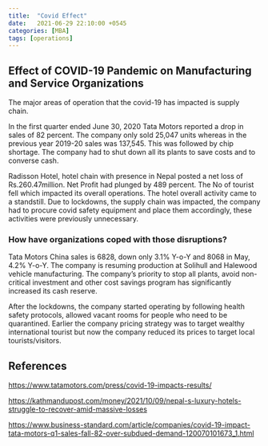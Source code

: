 ```yaml
---
title:  "Covid Effect"
date:   2021-06-29 22:10:00 +0545
categories: [MBA] 
tags: [operations] 
---
```



## Effect of COVID-19 Pandemic on Manufacturing and Service Organizations

The major areas of operation that the covid-19 has impacted is supply chain.

In the first quarter ended June 30, 2020 Tata Motors reported a drop in sales of 82 percent. The company only sold 25,047 units whereas in the previous year 2019-20 sales was 137,545. This was followed by chip shortage. The company had to shut down all its plants to save costs and to converse cash.

Radisson Hotel, hotel chain with presence in Nepal posted a net loss of Rs.260.47million. Net Profit had plunged by 489 percent. The No of tourist fell which impacted its overall operations. The hotel overall activity came to a standstill. Due to lockdowns, the supply chain was impacted, the company had to procure covid safety equipment and place them accordingly, these activities were previously unnecessary.

### How have organizations coped with those disruptions?

Tata Motors China sales is 6828, down only 3.1% Y-o-Y and 8068 in May, 4.2% Y-o-Y. The company is resuming production at Solihull and Halewood vehicle manufacturing. The company’s priority to stop all plants, avoid non-critical investment and other cost savings program has significantly increased its cash reserve.

After the lockdowns, the company started operating by following health safety protocols, allowed vacant rooms for people who need to be quarantined. Earlier the company pricing strategy was to target wealthy international tourist but now the company reduced its prices to target local tourists/visitors.

## References

<https://www.tatamotors.com/press/covid-19-impacts-results/>

<https://kathmandupost.com/money/2021/10/09/nepal-s-luxury-hotels-struggle-to-recover-amid-massive-losses>

<https://www.business-standard.com/article/companies/covid-19-impact-tata-motors-q1-sales-fall-82-over-subdued-demand-120070101673_1.html>
